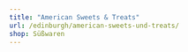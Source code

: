 ```yaml
---
title: "American Sweets & Treats"
url: /edinburgh/american-sweets-und-treats/
shop: Süßwaren
---
```

